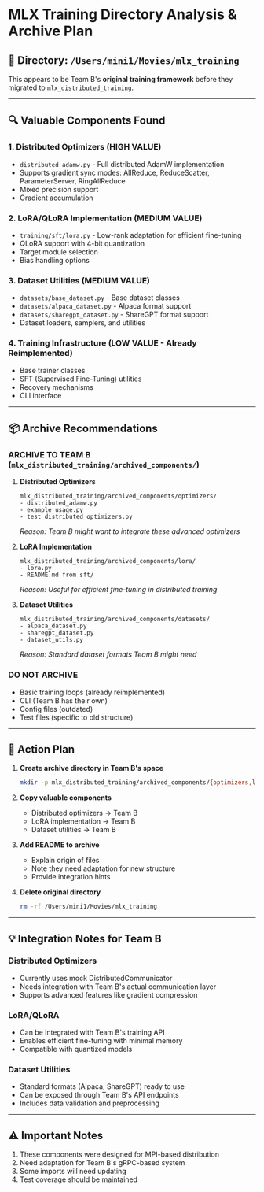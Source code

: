 # MLX Training Directory Analysis & Archive Plan

## 📁 Directory: `/Users/mini1/Movies/mlx_training`

This appears to be Team B's **original training framework** before they migrated to `mlx_distributed_training`.

---

## 🔍 Valuable Components Found

### 1. **Distributed Optimizers** (HIGH VALUE)
- `distributed_adamw.py` - Full distributed AdamW implementation
- Supports gradient sync modes: AllReduce, ReduceScatter, ParameterServer, RingAllReduce
- Mixed precision support
- Gradient accumulation

### 2. **LoRA/QLoRA Implementation** (MEDIUM VALUE)
- `training/sft/lora.py` - Low-rank adaptation for efficient fine-tuning
- QLoRA support with 4-bit quantization
- Target module selection
- Bias handling options

### 3. **Dataset Utilities** (MEDIUM VALUE)
- `datasets/base_dataset.py` - Base dataset classes
- `datasets/alpaca_dataset.py` - Alpaca format support
- `datasets/sharegpt_dataset.py` - ShareGPT format support
- Dataset loaders, samplers, and utilities

### 4. **Training Infrastructure** (LOW VALUE - Already Reimplemented)
- Base trainer classes
- SFT (Supervised Fine-Tuning) utilities
- Recovery mechanisms
- CLI interface

---

## 📦 Archive Recommendations

### **ARCHIVE TO TEAM B** (`mlx_distributed_training/archived_components/`)

1. **Distributed Optimizers**
   ```
   mlx_distributed_training/archived_components/optimizers/
   - distributed_adamw.py
   - example_usage.py
   - test_distributed_optimizers.py
   ```
   *Reason: Team B might want to integrate these advanced optimizers*

2. **LoRA Implementation**
   ```
   mlx_distributed_training/archived_components/lora/
   - lora.py
   - README.md from sft/
   ```
   *Reason: Useful for efficient fine-tuning in distributed training*

3. **Dataset Utilities**
   ```
   mlx_distributed_training/archived_components/datasets/
   - alpaca_dataset.py
   - sharegpt_dataset.py
   - dataset_utils.py
   ```
   *Reason: Standard dataset formats Team B might need*

### **DO NOT ARCHIVE**
- Basic training loops (already reimplemented)
- CLI (Team B has their own)
- Config files (outdated)
- Test files (specific to old structure)

---

## 🎯 Action Plan

1. **Create archive directory in Team B's space**
   ```bash
   mkdir -p mlx_distributed_training/archived_components/{optimizers,lora,datasets}
   ```

2. **Copy valuable components**
   - Distributed optimizers → Team B
   - LoRA implementation → Team B
   - Dataset utilities → Team B

3. **Add README to archive**
   - Explain origin of files
   - Note they need adaptation for new structure
   - Provide integration hints

4. **Delete original directory**
   ```bash
   rm -rf /Users/mini1/Movies/mlx_training
   ```

---

## 💡 Integration Notes for Team B

### **Distributed Optimizers**
- Currently uses mock DistributedCommunicator
- Needs integration with Team B's actual communication layer
- Supports advanced features like gradient compression

### **LoRA/QLoRA**
- Can be integrated with Team B's training API
- Enables efficient fine-tuning with minimal memory
- Compatible with quantized models

### **Dataset Utilities**
- Standard formats (Alpaca, ShareGPT) ready to use
- Can be exposed through Team B's API endpoints
- Includes data validation and preprocessing

---

## ⚠️ Important Notes

1. These components were designed for MPI-based distribution
2. Need adaptation for Team B's gRPC-based system
3. Some imports will need updating
4. Test coverage should be maintained